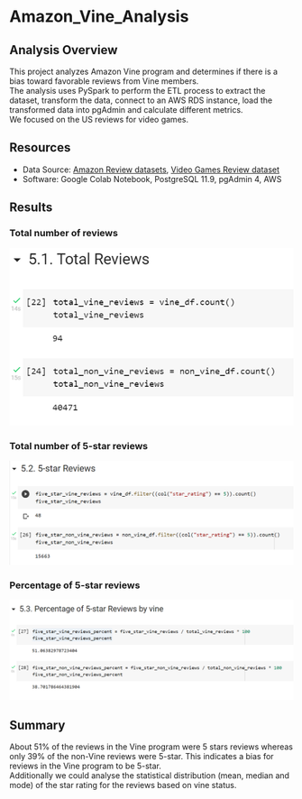 # Amazon_Vine_Analysis

## Analysis Overview
This project analyzes Amazon Vine program and determines if there is a bias toward favorable reviews from Vine members.\
The analysis uses PySpark to perform the ETL process to extract the dataset, transform the data, connect to an AWS RDS instance, load the transformed data into pgAdmin and calculate different metrics.\
We focused on the US reviews for video games.

## Resources
- Data Source: [Amazon Review datasets](https://s3.amazonaws.com/amazon-reviews-pds/tsv/index.txt), [Video Games Review dataset](https://s3.amazonaws.com/amazon-reviews-pds/tsv/amazon_reviews_us_Video_Games_v1_00.tsv.gz)
- Software: Google Colab Notebook, PostgreSQL 11.9, pgAdmin 4, AWS

## Results
### Total number of reviews

![total_reviews](images/total_reviews.png)

### Total number of 5-star reviews

![five_star_reviews](images/five_star_reviews.png)

### Percentage of 5-star reviews

![percent_five_star_reviews](images/percent_five_star_reviews.png)

## Summary
About 51% of the reviews in the Vine program were 5 stars reviews whereas only 39% of the non-Vine reviews were 5-star. This indicates a bias for reviews in the Vine program to be 5-star.\
Additionally we could analyse the statistical distribution (mean, median and mode) of the star rating for the reviews based on vine status.
